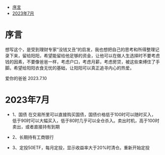 - [序言](#序言)
- [2023年7月](#2023年7月)



# 序言

想写这个，是受到理财专家“没钱又丑”的启发，我也想把自己的思考和所得整理记录下来，留给阳阳，希望能留给他足够的资金，让他可以在做人生选择时不要考虑钱的因素，不要像爸爸一样，考虑户口，考虑月薪，考虑房贷，被这些束缚住了手脚。希望给阳阳衣食无忧的基础，让阳阳可以真正追寻内心的热爱。

爱你的爸爸
2023.7.10

# 2023年7月

- 1、国债
在交易所里可以直接购买国债，国债价格低于100时可以随时买入，低于90时可以大幅买入，低于80时几乎可以全仓杀入。卖出时机，高于100时卖出，或者直接持有到期

- 2、长期持有工商银行

- 3、定投50ETF，每月定投，显示收益率大于20%时清仓。重新开始定投


